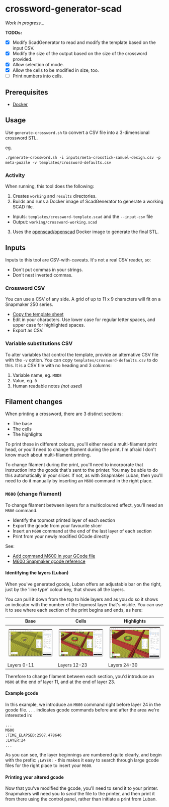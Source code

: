 # crossword-generator-scad

_Work in progress..._

**TODOs:**

- [x] Modify ScadGenerator to read and modify the template based on the input CSV.
- [x] Modify the size of the output based on the size of the crossword provided.
- [x] Allow selection of mode.
- [x] Allow the cells to be modified in size, too.
- [ ] Print numbers into cells.

## Prerequisites

* [Docker](https://www.docker.com/products/docker-desktop/)

## Usage

Use `generate-crossword.sh` to convert a CSV file into a 3-dimensional crossword STL.

eg.

```shell
./generate-crossword.sh -i inputs/meta-crosstick-samuel-design.csv -p meta-puzzle -v templates/crossword-defaults.csv
```

### Activity

When running, this tool does the following:

1. Creates `working` and `results` directories.
2. Builds and runs a Docker image of ScadGenerator to generate a working SCAD file.
  * Inputs: `templates/crossword-template.scad` and the `--input-csv` file
  * Output: `working/crossword-working.scad`
3. Uses the [openscad/openscad](https://hub.docker.com/r/openscad/openscad) Docker image to generate the final STL.

## Inputs

Inputs to this tool are CSV-with-caveats. It's not a real CSV reader, so:

* Don't put commas in your strings.
* Don't nest inverted commas.

### Crossword CSV

You can use a CSV of any side. A grid of up to 11 x 9 characters will fit on a Snapmaker 250 series.

* [Copy the template sheet](https://docs.google.com/spreadsheets/d/1V18dAKi18F9mF3wuK5d-L5pdg0llTGk-J9Tq7vYNg_I/copy)
* Edit in your characters. Use lower case for regular letter spaces, and upper case for highlighted spaces.
* Export as CSV.

### Variable substitutions CSV

To alter variables that control the template, provide an alternative CSV file with the `-v` option. You can copy `templates/crossword-defaults.csv` to do this. It is a CSV file with no heading and 3 columns:

1. Variable name, eg. `MODE`
2. Value, eg. `0`
3. Human readable notes _(not used)_

## Filament changes

When printing a crossword, there are 3 distinct sections:

* The base
* The cells
* The highlights

To print these in different colours, you'll either need a multi-filament print head, or you'll need to change filament during the print. I'm afraid I don't know much about multi-filament printing.

To change filament during the print, you'll need to incorporate that instruction into the gcode that's sent to the printer. You may be able to do this automatically in your slicer. If not, as with Snapmaker Luban, then you'll need to do it manually by inserting an `M600` command in the right place.

### `M600` (change filament)

To change filament between layers for a multicoloured effect, you'll need an `M600` command.

* Identify the topmost printed layer of each section
* Export the gcode from your favourite slicer
* Insert an `M600` command at the end of the last layer of each section
* Print from your newly modified GCode directly

See:

* [Add command M600 in your GCode file](https://forum.snapmaker.com/t/add-command-m600-in-your-g-code-file/18242)
* [M600 Snapmaker gcode reference](https://snapmaker.github.io/Documentation/gcode/M600)

#### Identifying the layers (Luban)

When you've generated gcode, Luban offers an adjustable bar on the right, just by the 'line type' colour key, that shows all the layers.

You can pull it down from the top to hide layers and as you do so it shows an indicator with the number of the topmost layer that's visible. You can use it to see where each section of the print begins and ends, as here:

| Base | Cells | Highlights |
|-|-|-|
| ![](documentation/images/luban-base-0-to-11.png) | ![](documentation/images/luban-grid-0-to-23.png) | ![](documentation/images/luban-all-0-to-30.png) |
| Layers 0-11 | Layers 12-23 | Layers 24-30 |

Therefore to change filament between each section, you'd introduce an `M600` at the end of layer 11, and at the end of layer 23.

#### Example gcode

In this example, we introduce an `M600` command right before layer 24 in the gcode file. `...` indicates gcode commands before and after the area we're interested in:

```gcode
...
M600
;TIME_ELAPSED:2507.478646
;LAYER:24
...
```

As you can see, the layer beginnings are numbered quite clearly, and begin with the prefix: `;LAYER:` - this makes it easy to search through large gcode files for the right place to insert your `M600`.

#### Printing your altered gcode

Now that you've modified the gcode, you'll need to send it to your printer. Snapmakers will need you to _send_ the file to the printer, and then print it from there using the control panel, rather than initiate a print from Luban.
